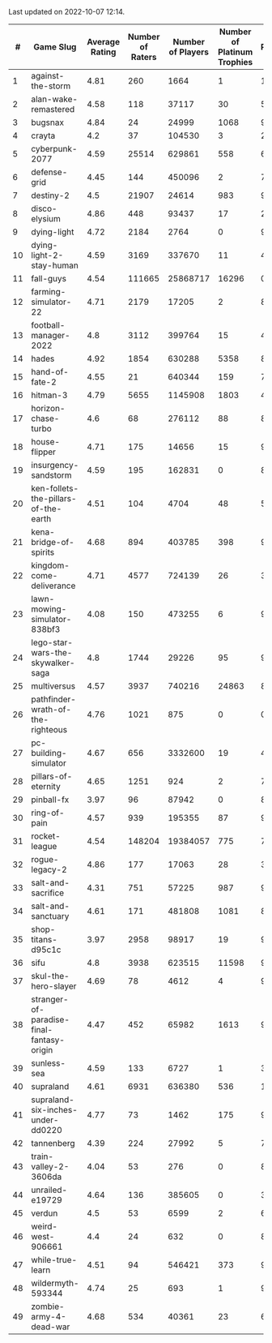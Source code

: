 Last updated on 2022-10-07 12:14.


|#|Game Slug|Average Rating|Number of Raters|Number of Players|Number of Platinum Trophies|Max Rarity (%)|
|---|---|---|---|---|---|---|
|1|against-the-storm|4.81|260|1664|1|13|
|2|alan-wake-remastered|4.58|118|37117|30|5|
|3|bugsnax|4.84|24|24999|1068|97|
|4|crayta|4.2|37|104530|3|22|
|5|cyberpunk-2077|4.59|25514|629861|558|61|
|6|defense-grid|4.45|144|450096|2|79|
|7|destiny-2|4.5|21907|24614|983|98|
|8|disco-elysium|4.86|448|93437|17|28|
|9|dying-light|4.72|2184|2764|0|98|
|10|dying-light-2-stay-human|4.59|3169|337670|11|48|
|11|fall-guys|4.54|111665|25868717|16296|0.1|
|12|farming-simulator-22|4.71|2179|17205|2|84|
|13|football-manager-2022|4.8|3112|399764|15|48|
|14|hades|4.92|1854|630288|5358|89|
|15|hand-of-fate-2|4.55|21|640344|159|72|
|16|hitman-3|4.79|5655|1145908|1803|48|
|17|horizon-chase-turbo|4.6|68|276112|88|83|
|18|house-flipper|4.71|175|14656|15|93|
|19|insurgency-sandstorm|4.59|195|162831|0|8|
|20|ken-follets-the-pillars-of-the-earth|4.51|104|4704|48|58|
|21|kena-bridge-of-spirits|4.68|894|403785|398|94|
|22|kingdom-come-deliverance|4.71|4577|724139|26|30|
|23|lawn-mowing-simulator-838bf3|4.08|150|473255|6|91|
|24|lego-star-wars-the-skywalker-saga|4.8|1744|29226|95|98|
|25|multiversus|4.57|3937|740216|24863|81|
|26|pathfinder-wrath-of-the-righteous|4.76|1021|875|0|0.1|
|27|pc-building-simulator|4.67|656|3332600|19|47|
|28|pillars-of-eternity|4.65|1251|924|2|79|
|29|pinball-fx|3.97|96|87942|0|86|
|30|ring-of-pain|4.57|939|195355|87|97|
|31|rocket-league|4.54|148204|19384057|775|74|
|32|rogue-legacy-2|4.86|177|17063|28|36|
|33|salt-and-sacrifice|4.31|751|57225|987|91|
|34|salt-and-sanctuary|4.61|171|481808|1081|83|
|35|shop-titans-d95c1c|3.97|2958|98917|19|98|
|36|sifu|4.8|3938|623515|11598|96|
|37|skul-the-hero-slayer|4.69|78|4612|4|96|
|38|stranger-of-paradise-final-fantasy-origin|4.47|452|65982|1613|98|
|39|sunless-sea|4.59|133|6727|1|38|
|40|supraland|4.61|6931|636380|536|100|
|41|supraland-six-inches-under-dd0220|4.77|73|1462|175|99|
|42|tannenberg|4.39|224|27992|5|77|
|43|train-valley-2-3606da|4.04|53|276|0|88|
|44|unrailed-e19729|4.64|136|385605|0|39|
|45|verdun|4.5|53|6599|2|66|
|46|weird-west-906661|4.4|24|632|0|80|
|47|while-true-learn|4.51|94|546421|373|93|
|48|wildermyth-593344|4.74|25|693|1|91|
|49|zombie-army-4-dead-war|4.68|534|40361|23|66|
